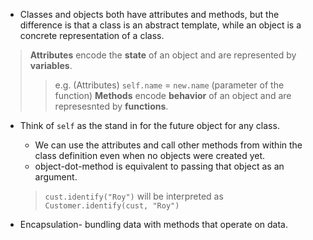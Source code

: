 

* Classes and objects both have attributes and methods, but the difference is that a class is an abstract template, while an object is a concrete representation of a class.

> **Attributes** encode the **state** of an object and are represented by **variables**.
  >> e.g. (Attributes) `self.name` = `new.name` (parameter of the function) 
> **Methods** encode **behavior** of an object and are represesnted by **functions**.

* Think of `self` as the stand in for the future object for any class.
  * We can use the attributes and call other methods from within the class definition even when no objects were created yet.
  * object-dot-method is equivalent to passing that object as an argument.
  
  > `cust.identify("Roy")` will be interpreted as `Customer.identify(cust, "Roy")`
  
* Encapsulation- bundling data with methods that operate on data.
